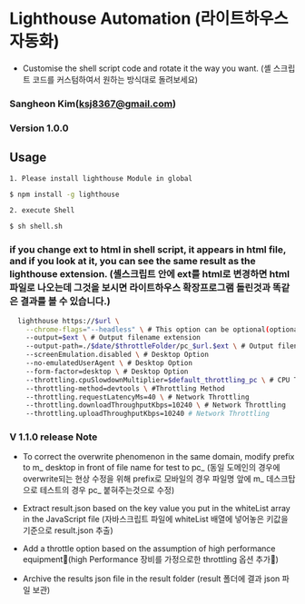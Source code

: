 # Lighthouse Automation (라이트하우스 자동화)

- Customise the shell script code and rotate it the way you want. (셸 스크립트 코드를 커스텀하여서 원하는 방식대로 돌려보세요)

### Sangheon Kim(ksj8367@gmail.com)

### Version 1.0.0

## Usage

`1. Please install lighthouse Module in global`

```bash
$ npm install -g lighthouse
```

`2. execute Shell`

```bash
$ sh shell.sh
```

### if you change ext to html in shell script, it appears in html file, and if you look at it, you can see the same result as the lighthouse extension. (셸스크립트 안에 ext를 html로 변경하면 html파일로 나오는데 그것을 보시면 라이트하우스 확장프로그램 돌린것과 똑같은 결과를 볼 수 있습니다.)

```bash
  lighthouse https://$url \
    --chrome-flags="--headless" \ # This option can be optional(optional : see Chrome Browser)
    --output=$ext \ # Output filename extension
    --output-path=./$date/$throttleFolder/pc_$url.$ext \ # Output filename extension
    --screenEmulation.disabled \ # Desktop Option
    --no-emulatedUserAgent \ # Desktop Option
    --form-factor=desktop \ # Desktop Option
    --throttling.cpuSlowdownMultiplier=$default_throttling_pc \ # CPU Throttling
    --throttling-method=devtools \ #Throttling Method
    --throttling.requestLatencyMs=40 \ # Network Throttling
    --throttling.downloadThroughputKbps=10240 \ # Network Throttling
    --throttling.uploadThroughputKbps=10240 # Network Throttling
```

### V 1.1.0 release Note

- To correct the overwrite phenomenon in the same domain, modify prefix to m\_ desktop in front of file name for test to pc\_ (동일 도메인의 경우에 overwrite되는 현상 수정을 위해 prefix로 모바일의 경우 파일명 앞에 m\_ 데스크탑으로 테스트의 경우 pc\_ 붙혀주는것으로 수정)

- Extract result.json based on the key value you put in the whiteList array in the JavaScript file (자바스크립트 파일에 whiteList 배열에 넣어놓은 키값을 기준으로 result.json 추출)

- Add a throttle option based on the assumption of high performance equipment(high Performance 장비를 가정으로한 throttling 옵션 추가)

- Archive the results json file in the result folder (result 폴더에 결과 json 파일 보관)
